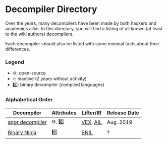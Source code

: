 # Decompiler Directory
Over the years, many decompilers have been made by both hackers and academics alike. 
In this directory, you will find a listing of all known (at least to the wiki authors) decompilers. 

Each decompiler should also be listed with some minimal facts about their differences. 

### Legend

- 🌐: open-source
- 💀: inactive (2 years without activity)
- 0️⃣: binary decompiler (compiled languages)

### Alphabetical Order

| Decompiler | Attributes | Lifter/IR | Release Date |
|------------|------------|-----------|--------------|
| [angr decompiler](https://github.com/angr/angr/tree/master/angr/analyses/decompiler) | 🌐, 0️⃣ | [VEX](https://github.com/angr/vex/tree/8f48c00eadbb31d379b829c01792a9c4a21636d4), [AIL](https://github.com/angr/ailment) | Aug. 2019 |
| [Binary Ninja](https://binary.ninja/) | 0️⃣ | [BNIL](https://docs.binary.ninja/dev/bnil-llil.html) | ? |

